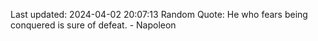 Last updated: 2024-04-02 20:07:13
Random Quote: He who fears being conquered is sure of defeat. - Napoleon